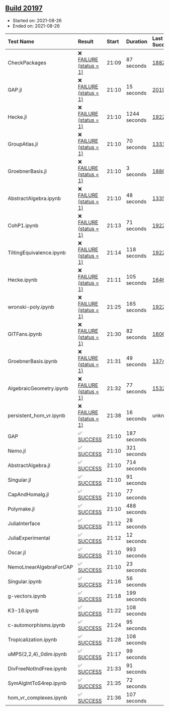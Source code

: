 ## [Build 20197](https://oscarci.mathematik.uni-kl.de/job/oscar/20197/)

* Started on: 2021-08-26
* Ended on: 2021-08-26

| Test Name    | Result | Start | Duration | Last Success | First Failure |
|:-------------|:-------|:------|:---------|:-------------|:--------------|
| CheckPackages | ❌ [FAILURE (status = 1)](https://oscarci.mathematik.uni-kl.de/job/oscar/20197/artifact/logs/build-20197/CheckPackages.log) | 21:09 | 87 seconds | [18822](https://oscarci.mathematik.uni-kl.de/job/oscar/18822/) | [18823](https://oscarci.mathematik.uni-kl.de/job/oscar/18823/) |
| GAP.jl | ❌ [FAILURE (status = 1)](https://oscarci.mathematik.uni-kl.de/job/oscar/20197/artifact/logs/build-20197/GAP.jl.log) | 21:10 | 15 seconds | [20196](https://oscarci.mathematik.uni-kl.de/job/oscar/20196/) | [20197](https://oscarci.mathematik.uni-kl.de/job/oscar/20197/) |
| Hecke.jl | ❌ [FAILURE (status = 1)](https://oscarci.mathematik.uni-kl.de/job/oscar/20197/artifact/logs/build-20197/Hecke.jl.log) | 21:10 | 1244 seconds | [19222](https://oscarci.mathematik.uni-kl.de/job/oscar/19222/) | [20152](https://oscarci.mathematik.uni-kl.de/job/oscar/20152/) |
| GroupAtlas.jl | ❌ [FAILURE (status = 1)](https://oscarci.mathematik.uni-kl.de/job/oscar/20197/artifact/logs/build-20197/GroupAtlas.jl.log) | 21:10 | 70 seconds | [13311](https://oscarci.mathematik.uni-kl.de/job/oscar/13311/) | [13312](https://oscarci.mathematik.uni-kl.de/job/oscar/13312/) |
| GroebnerBasis.jl | ❌ [FAILURE (status = 1)](https://oscarci.mathematik.uni-kl.de/job/oscar/20197/artifact/logs/build-20197/GroebnerBasis.jl.log) | 21:10 | 3 seconds | [18864](https://oscarci.mathematik.uni-kl.de/job/oscar/18864/) | [18865](https://oscarci.mathematik.uni-kl.de/job/oscar/18865/) |
| AbstractAlgebra.ipynb | ❌ [FAILURE (status = 1)](https://oscarci.mathematik.uni-kl.de/job/oscar/20197/artifact/logs/build-20197/AbstractAlgebra.ipynb.log) | 21:10 | 48 seconds | [13355](https://oscarci.mathematik.uni-kl.de/job/oscar/13355/) | [13356](https://oscarci.mathematik.uni-kl.de/job/oscar/13356/) |
| CohP1.ipynb | ❌ [FAILURE (status = 1)](https://oscarci.mathematik.uni-kl.de/job/oscar/20197/artifact/logs/build-20197/CohP1.ipynb.log) | 21:13 | 71 seconds | [19222](https://oscarci.mathematik.uni-kl.de/job/oscar/19222/) | [20152](https://oscarci.mathematik.uni-kl.de/job/oscar/20152/) |
| TiltingEquivalence.ipynb | ❌ [FAILURE (status = 1)](https://oscarci.mathematik.uni-kl.de/job/oscar/20197/artifact/logs/build-20197/TiltingEquivalence.ipynb.log) | 21:14 | 118 seconds | [19222](https://oscarci.mathematik.uni-kl.de/job/oscar/19222/) | [20152](https://oscarci.mathematik.uni-kl.de/job/oscar/20152/) |
| Hecke.ipynb | ❌ [FAILURE (status = 1)](https://oscarci.mathematik.uni-kl.de/job/oscar/20197/artifact/logs/build-20197/Hecke.ipynb.log) | 21:11 | 105 seconds | [16463](https://oscarci.mathematik.uni-kl.de/job/oscar/16463/) | [16464](https://oscarci.mathematik.uni-kl.de/job/oscar/16464/) |
| wronski-poly.ipynb | ❌ [FAILURE (status = 1)](https://oscarci.mathematik.uni-kl.de/job/oscar/20197/artifact/logs/build-20197/wronski-poly.ipynb.log) | 21:25 | 165 seconds | [19222](https://oscarci.mathematik.uni-kl.de/job/oscar/19222/) | [20152](https://oscarci.mathematik.uni-kl.de/job/oscar/20152/) |
| GITFans.ipynb | ❌ [FAILURE (status = 1)](https://oscarci.mathematik.uni-kl.de/job/oscar/20197/artifact/logs/build-20197/GITFans.ipynb.log) | 21:30 | 82 seconds | [16068](https://oscarci.mathematik.uni-kl.de/job/oscar/16068/) | [16069](https://oscarci.mathematik.uni-kl.de/job/oscar/16069/) |
| GroebnerBasis.ipynb | ❌ [FAILURE (status = 1)](https://oscarci.mathematik.uni-kl.de/job/oscar/20197/artifact/logs/build-20197/GroebnerBasis.ipynb.log) | 21:31 | 49 seconds | [13748](https://oscarci.mathematik.uni-kl.de/job/oscar/13748/) | [13749](https://oscarci.mathematik.uni-kl.de/job/oscar/13749/) |
| AlgebraicGeometry.ipynb | ❌ [FAILURE (status = 1)](https://oscarci.mathematik.uni-kl.de/job/oscar/20197/artifact/logs/build-20197/AlgebraicGeometry.ipynb.log) | 21:32 | 77 seconds | [15322](https://oscarci.mathematik.uni-kl.de/job/oscar/15322/) | [15323](https://oscarci.mathematik.uni-kl.de/job/oscar/15323/) |
| persistent_hom_vr.ipynb | ❌ [FAILURE (status = 1)](https://oscarci.mathematik.uni-kl.de/job/oscar/20197/artifact/logs/build-20197/persistent_hom_vr.ipynb.log) | 21:38 | 16 seconds | unknown | unknown |
| GAP | ✅ [SUCCESS](https://oscarci.mathematik.uni-kl.de/job/oscar/20197/artifact/logs/build-20197/GAP.log) | 21:10 | 187 seconds |  |  |
| Nemo.jl | ✅ [SUCCESS](https://oscarci.mathematik.uni-kl.de/job/oscar/20197/artifact/logs/build-20197/Nemo.jl.log) | 21:10 | 321 seconds |  |  |
| AbstractAlgebra.jl | ✅ [SUCCESS](https://oscarci.mathematik.uni-kl.de/job/oscar/20197/artifact/logs/build-20197/AbstractAlgebra.jl.log) | 21:10 | 714 seconds |  |  |
| Singular.jl | ✅ [SUCCESS](https://oscarci.mathematik.uni-kl.de/job/oscar/20197/artifact/logs/build-20197/Singular.jl.log) | 21:10 | 91 seconds |  |  |
| CapAndHomalg.jl | ✅ [SUCCESS](https://oscarci.mathematik.uni-kl.de/job/oscar/20197/artifact/logs/build-20197/CapAndHomalg.jl.log) | 21:10 | 77 seconds |  |  |
| Polymake.jl | ✅ [SUCCESS](https://oscarci.mathematik.uni-kl.de/job/oscar/20197/artifact/logs/build-20197/Polymake.jl.log) | 21:10 | 488 seconds |  |  |
| JuliaInterface | ✅ [SUCCESS](https://oscarci.mathematik.uni-kl.de/job/oscar/20197/artifact/logs/build-20197/JuliaInterface.log) | 21:12 | 28 seconds |  |  |
| JuliaExperimental | ✅ [SUCCESS](https://oscarci.mathematik.uni-kl.de/job/oscar/20197/artifact/logs/build-20197/JuliaExperimental.log) | 21:12 | 12 seconds |  |  |
| Oscar.jl | ✅ [SUCCESS](https://oscarci.mathematik.uni-kl.de/job/oscar/20197/artifact/logs/build-20197/Oscar.jl.log) | 21:10 | 993 seconds |  |  |
| NemoLinearAlgebraForCAP | ✅ [SUCCESS](https://oscarci.mathematik.uni-kl.de/job/oscar/20197/artifact/logs/build-20197/NemoLinearAlgebraForCAP.log) | 21:10 | 23 seconds |  |  |
| Singular.ipynb | ✅ [SUCCESS](https://oscarci.mathematik.uni-kl.de/job/oscar/20197/artifact/logs/build-20197/Singular.ipynb.log) | 21:16 | 56 seconds |  |  |
| g-vectors.ipynb | ✅ [SUCCESS](https://oscarci.mathematik.uni-kl.de/job/oscar/20197/artifact/logs/build-20197/g-vectors.ipynb.log) | 21:18 | 199 seconds |  |  |
| K3-16.ipynb | ✅ [SUCCESS](https://oscarci.mathematik.uni-kl.de/job/oscar/20197/artifact/logs/build-20197/K3-16.ipynb.log) | 21:22 | 108 seconds |  |  |
| c-automorphisms.ipynb | ✅ [SUCCESS](https://oscarci.mathematik.uni-kl.de/job/oscar/20197/artifact/logs/build-20197/c-automorphisms.ipynb.log) | 21:24 | 95 seconds |  |  |
| Tropicalization.ipynb | ✅ [SUCCESS](https://oscarci.mathematik.uni-kl.de/job/oscar/20197/artifact/logs/build-20197/Tropicalization.ipynb.log) | 21:28 | 108 seconds |  |  |
| uMPS(2,2,4)_0dim.ipynb | ✅ [SUCCESS](https://oscarci.mathematik.uni-kl.de/job/oscar/20197/artifact/logs/build-20197/uMPS-2-2-4-_0dim.ipynb.log) | 21:17 | 99 seconds |  |  |
| DivFreeNotIndFree.ipynb | ✅ [SUCCESS](https://oscarci.mathematik.uni-kl.de/job/oscar/20197/artifact/logs/build-20197/DivFreeNotIndFree.ipynb.log) | 21:33 | 91 seconds |  |  |
| SymAlgIntToS4rep.ipynb | ✅ [SUCCESS](https://oscarci.mathematik.uni-kl.de/job/oscar/20197/artifact/logs/build-20197/SymAlgIntToS4rep.ipynb.log) | 21:35 | 72 seconds |  |  |
| hom_vr_complexes.ipynb | ✅ [SUCCESS](https://oscarci.mathematik.uni-kl.de/job/oscar/20197/artifact/logs/build-20197/hom_vr_complexes.ipynb.log) | 21:36 | 107 seconds |  |  |
